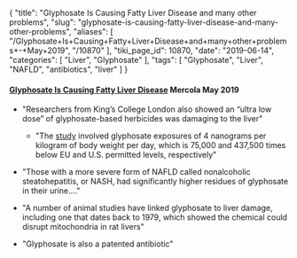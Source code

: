 {
    "title": "Glyphosate Is Causing Fatty Liver Disease and many other problems",
    "slug": "glyphosate-is-causing-fatty-liver-disease-and-many-other-problems",
    "aliases": [
        "/Glyphosate+Is+Causing+Fatty+Liver+Disease+and+many+other+problems+-+May+2019",
        "/10870"
    ],
    "tiki_page_id": 10870,
    "date": "2019-06-14",
    "categories": [
        "Liver",
        "Glyphosate"
    ],
    "tags": [
        "Glyphosate",
        "Liver",
        "NAFLD",
        "antibiotics",
        "liver"
    ]
}


#### [Glyphosate Is Causing Fatty Liver Disease](https://articles.mercola.com/sites/articles/archive/2019/05/28/glyphosate-causing-fatty-liver-disease.aspx?utm_source=dnl&utm_medium=email&utm_content=art3&utm_campaign=20190528Z1&et_cid=DM290835&et_rid=625769214) Mercola May 2019

* "Researchers from King’s College London also showed an “ultra low dose” of glyphosate-based herbicides was damaging to the liver"

   * "The [study](https://www.nature.com/articles/srep39328) involved glyphosate exposures of 4 nanograms per kilogram of body weight per day, which is 75,000 and 437,500 times below EU and U.S. permitted levels, respectively"

* "Those with a more severe form of NAFLD called nonalcoholic steatohepatitis, or NASH, had significantly higher residues of glyphosate in their urine...."

* "A number of animal studies have linked glyphosate to liver damage, including one that dates back to 1979, which showed the chemical could disrupt mitochondria in rat livers"

* "Glyphosate is also a patented antibiotic"